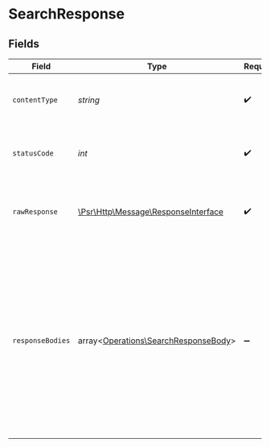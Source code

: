 # SearchResponse


## Fields

| Field                                                                                                                                                                                                                                    | Type                                                                                                                                                                                                                                     | Required                                                                                                                                                                                                                                 | Description                                                                                                                                                                                                                              | Example                                                                                                                                                                                                                                  |
| ---------------------------------------------------------------------------------------------------------------------------------------------------------------------------------------------------------------------------------------- | ---------------------------------------------------------------------------------------------------------------------------------------------------------------------------------------------------------------------------------------- | ---------------------------------------------------------------------------------------------------------------------------------------------------------------------------------------------------------------------------------------- | ---------------------------------------------------------------------------------------------------------------------------------------------------------------------------------------------------------------------------------------- | ---------------------------------------------------------------------------------------------------------------------------------------------------------------------------------------------------------------------------------------- |
| `contentType`                                                                                                                                                                                                                            | *string*                                                                                                                                                                                                                                 | :heavy_check_mark:                                                                                                                                                                                                                       | HTTP response content type for this operation                                                                                                                                                                                            |                                                                                                                                                                                                                                          |
| `statusCode`                                                                                                                                                                                                                             | *int*                                                                                                                                                                                                                                    | :heavy_check_mark:                                                                                                                                                                                                                       | HTTP response status code for this operation                                                                                                                                                                                             |                                                                                                                                                                                                                                          |
| `rawResponse`                                                                                                                                                                                                                            | [\Psr\Http\Message\ResponseInterface](https://www.php-fig.org/psr/psr-7/#33-psrhttpmessageresponseinterface)                                                                                                                             | :heavy_check_mark:                                                                                                                                                                                                                       | Raw HTTP response; suitable for custom response parsing                                                                                                                                                                                  |                                                                                                                                                                                                                                          |
| `responseBodies`                                                                                                                                                                                                                         | array<[Operations\SearchResponseBody](../../Models/Operations/SearchResponseBody.md)>                                                                                                                                                    | :heavy_minus_sign:                                                                                                                                                                                                                       | Search results.                                                                                                                                                                                                                          | [<br/>{<br/>"id": "b3b7e6e2-8c2a-4e2a-9b1a-2e4b5c6d7f8a",<br/>"type": "invoice",<br/>"relevance": 0.92,<br/>"created_at": "2024-06-01T00:00:00.000Z",<br/>"data": {<br/>"invoiceNumber": "INV-2024-001",<br/>"customerName": "Acme Corporation",<br/>"amount": 1500.75<br/>}<br/>}<br/>] |